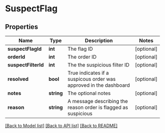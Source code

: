 # SuspectFlag

## Properties
Name | Type | Description | Notes
------------ | ------------- | ------------- | -------------
**suspectFlagId** | **int** | The flag ID | [optional] 
**orderId** | **int** | The order ID | [optional] 
**suspectFilterId** | **int** | The the suspicious filter ID | [optional] 
**resolved** | **bool** | True indicates if a suspicous order was approved in the dashboard | [optional] 
**notes** | **string** | The optional notes | [optional] 
**reason** | **string** | A message describing the reason order is flagged as suspicious | [optional] 

[[Back to Model list]](../../README.md#documentation-for-models) [[Back to API list]](../../README.md#documentation-for-api-endpoints) [[Back to README]](../../README.md)

